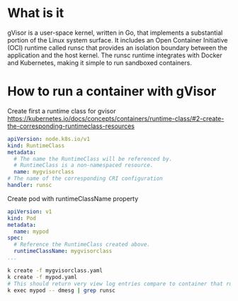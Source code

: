 # What is it
gVisor is a user-space kernel, written in Go, that implements a substantial portion of the Linux system surface. It includes an Open Container Initiative (OCI) runtime called runsc that provides an isolation boundary between the application and the host kernel. The runsc runtime integrates with Docker and Kubernetes, making it simple to run sandboxed containers.

# How to run a container with gVisor

Create first a runtime class for gvisor
https://kubernetes.io/docs/concepts/containers/runtime-class/#2-create-the-corresponding-runtimeclass-resources
```yaml
apiVersion: node.k8s.io/v1
kind: RuntimeClass
metadata:
  # The name the RuntimeClass will be referenced by.
  # RuntimeClass is a non-namespaced resource.
  name: mygvisorclass 
# The name of the corresponding CRI configuration
handler: runsc 
```

Create pod with runtimeClassName property
```yaml
apiVersion: v1
kind: Pod
metadata:
  name: mypod
spec:
  # Reference the RuntimeClass created above.
  runtimeClassName: mygvisorclass
...
```
```bash
k create -f mygvisorclass.yaml
k create -f mypod.yaml
# This should return very view log entries compare to container that runs outside of the sandbox.
k exec mypod -- dmesg | grep runsc
```